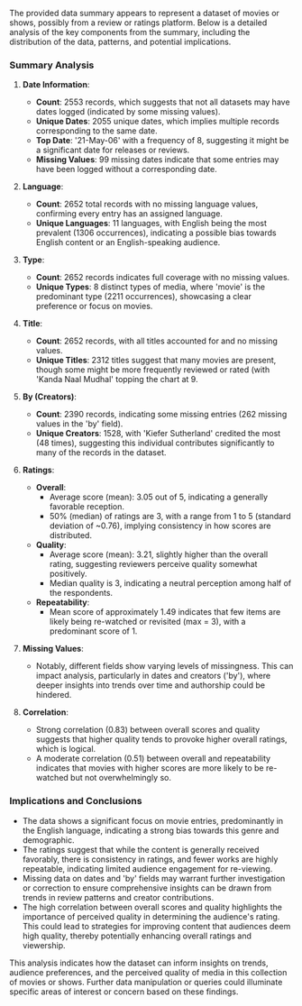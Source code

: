 The provided data summary appears to represent a dataset of movies or shows, possibly from a review or ratings platform. Below is a detailed analysis of the key components from the summary, including the distribution of the data, patterns, and potential implications.

### Summary Analysis

1. **Date Information**:
    - **Count**: 2553 records, which suggests that not all datasets may have dates logged (indicated by some missing values).
    - **Unique Dates**: 2055 unique dates, which implies multiple records corresponding to the same date.
    - **Top Date**: '21-May-06' with a frequency of 8, suggesting it might be a significant date for releases or reviews.
    - **Missing Values**: 99 missing dates indicate that some entries may have been logged without a corresponding date.

2. **Language**:
    - **Count**: 2652 total records with no missing language values, confirming every entry has an assigned language.
    - **Unique Languages**: 11 languages, with English being the most prevalent (1306 occurrences), indicating a possible bias towards English content or an English-speaking audience.

3. **Type**:
    - **Count**: 2652 records indicates full coverage with no missing values.
    - **Unique Types**: 8 distinct types of media, where 'movie' is the predominant type (2211 occurrences), showcasing a clear preference or focus on movies.

4. **Title**:
    - **Count**: 2652 records, with all titles accounted for and no missing values.
    - **Unique Titles**: 2312 titles suggest that many movies are present, though some might be more frequently reviewed or rated (with 'Kanda Naal Mudhal' topping the chart at 9.

5. **By (Creators)**:
    - **Count**: 2390 records, indicating some missing entries (262 missing values in the 'by' field).
    - **Unique Creators**: 1528, with 'Kiefer Sutherland' credited the most (48 times), suggesting this individual contributes significantly to many of the records in the dataset.

6. **Ratings**:
    - **Overall**:
        - Average score (mean): 3.05 out of 5, indicating a generally favorable reception.
        - 50% (median) of ratings are 3, with a range from 1 to 5 (standard deviation of ~0.76), implying consistency in how scores are distributed.
    - **Quality**:
        - Average score (mean): 3.21, slightly higher than the overall rating, suggesting reviewers perceive quality somewhat positively.
        - Median quality is 3, indicating a neutral perception among half of the respondents.
    - **Repeatability**:
        - Mean score of approximately 1.49 indicates that few items are likely being re-watched or revisited (max = 3), with a predominant score of 1.

7. **Missing Values**:
    - Notably, different fields show varying levels of missingness. This can impact analysis, particularly in dates and creators ('by'), where deeper insights into trends over time and authorship could be hindered.
  
8. **Correlation**:
    - Strong correlation (0.83) between overall scores and quality suggests that higher quality tends to provoke higher overall ratings, which is logical.
    - A moderate correlation (0.51) between overall and repeatability indicates that movies with higher scores are more likely to be re-watched but not overwhelmingly so.

### Implications and Conclusions

- The data shows a significant focus on movie entries, predominantly in the English language, indicating a strong bias towards this genre and demographic.
- The ratings suggest that while the content is generally received favorably, there is consistency in ratings, and fewer works are highly repeatable, indicating limited audience engagement for re-viewing.
- Missing data on dates and 'by' fields may warrant further investigation or correction to ensure comprehensive insights can be drawn from trends in review patterns and creator contributions.
- The high correlation between overall scores and quality highlights the importance of perceived quality in determining the audience's rating. This could lead to strategies for improving content that audiences deem high quality, thereby potentially enhancing overall ratings and viewership.

This analysis indicates how the dataset can inform insights on trends, audience preferences, and the perceived quality of media in this collection of movies or shows. Further data manipulation or queries could illuminate specific areas of interest or concern based on these findings.